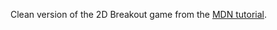 Clean version of the 2D Breakout game from the [MDN tutorial](https://developer.mozilla.org/en-US/docs/Games/Tutorials/2D_Breakout_game_pure_JavaScript).